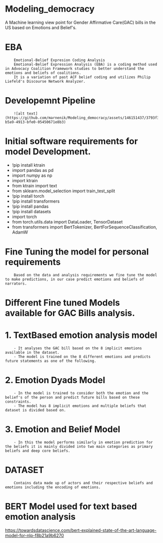 # Modeling_democracy
A Machine learning view point for Gender Affirmative Care(GAC) bills in the US based on Emotions and Belief's.

# EBA

        Emotional-Belief Expresion Coding Analysis
        Emotional-Belief Expression Analysis (EBA) is a coding method used in Advocacy Coalition Framework studies to better understand the emotions and beliefs of coalitions.
        It is a variation of past ACF belief coding and utilizes Philip Liefeld's Discourse Network Analyzer.

# Developemnt Pipeline
        ![alt text](https://github.com/marnenik/Modeling_democracy/assets/146151437/3793f376-b5a9-4913-bfe0-05450671e8b3)



# Initial software requirements for model Development.
- !pip install ktrain
- import pandas as pd
- import numpy as np
- import ktrain
- from ktrain import text
- from sklearn.model_selection import train_test_split
- !pip install torch
- !pip install transformers
- !pip install pandas
- !pip install datasets
- import torch
- from torch.utils.data import DataLoader, TensorDataset
- from transformers import BertTokenizer, BertForSequenceClassification, AdamW

# Fine Tuning the model for personal requirements
        Based on the data and analysis requirements we fine tune the model to make predictions, in our case predict emotions and beliefs of narrators.


# Different Fine tuned Models available for GAC Bills analysis.
# 1. TextBased emotion analysis model
        - It analyses the GAC bill based on the 8 implicit emotions available in the dataset.
        - The model is trained on the 8 different emotions and predicts future statements as one of the following.

# 2. Emotion Dyads Model
        - In the model is trained to consider both the emotion and the belief's of the person and predict future bills based on these constraints.
        - The model has 8 implicit emotions and multiple beliefs that dataset is divided based on.

# 3. Emotion and Belief Model
        - In this the model performs similarly in emotion prediction for the beliefs it is mainly divided into two main categories as primary beliefs and deep core beliefs.


# DATASET 
        Contains data made up of actors and their respective beliefs and emotions including the encoding of emotions. 

# BERT Model used for text based emotion analysis 

https://towardsdatascience.com/bert-explained-state-of-the-art-language-model-for-nlp-f8b21a9b6270


